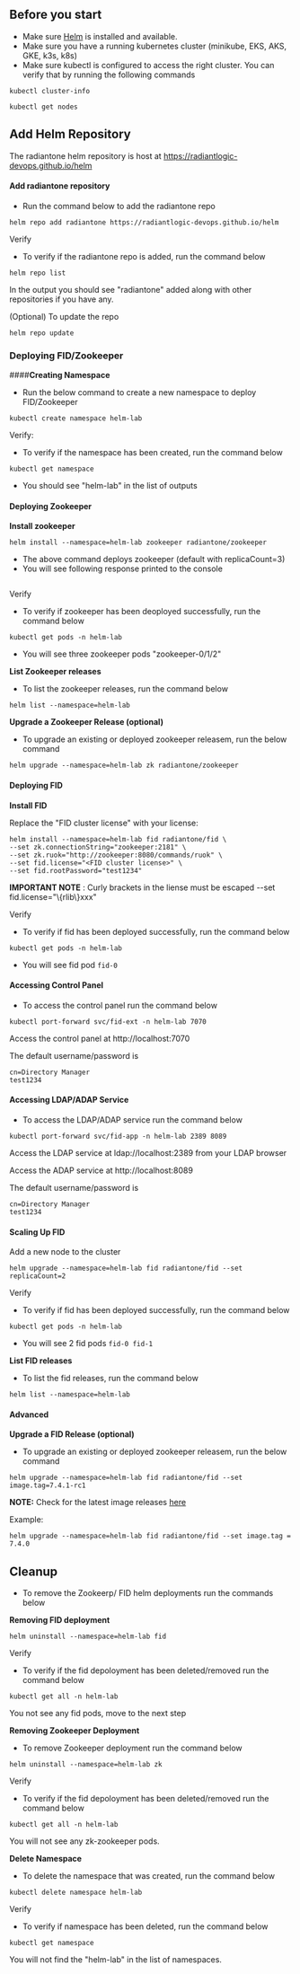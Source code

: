## **Before you start**

* Make sure [Helm](https://helm.sh/docs/intro/install/) is installed and available.
* Make sure you have a running kubernetes cluster (minikube, EKS, AKS, GKE, k3s, k8s)
* Make sure kubectl is configured to access the right cluster. You can verify that by running the following commands
```console
kubectl cluster-info
```
```console
kubectl get nodes
```

## **Add Helm Repository**

The radiantone helm repository is host at https://radiantlogic-devops.github.io/helm

#### **Add radiantone repository**

* Run the command below to add the radiantone repo

```console
helm repo add radiantone https://radiantlogic-devops.github.io/helm
```

Verify

* To verify if the radiantone repo is added, run the command below

```console
helm repo list
```
In the output you should see "radiantone" added along with other repositories if you have any.

(Optional) To update the repo
```console
helm repo update
```
### **Deploying FID/Zookeeper**

####**Creating Namespace**

* Run the below command to create a new namespace to deploy FID/Zookeeper

```console
kubectl create namespace helm-lab
```

Verify:

* To verify if the namespace has been created, run the command below
```console
kubectl get namespace
```
* You should see "helm-lab" in the list of outputs

#### **Deploying Zookeeper**

**Install zookeeper**

```console
helm install --namespace=helm-lab zookeeper radiantone/zookeeper
```
* The above command deploys zookeeper (default with replicaCount=3)
* You will see following response printed to the console
```console

```

Verify

* To verify if zookeeper has been deoployed successfully, run the command below

```console
kubectl get pods -n helm-lab
```
* You will see three zookeeper pods "zookeeper-0/1/2"


**List Zookeeper releases**

* To list the zookeeper releases, run the command below

```console
helm list --namespace=helm-lab
```

**Upgrade a Zookeeper Release (optional)**

* To upgrade an existing or deployed zookeeper releasem, run the below command

```console
helm upgrade --namespace=helm-lab zk radiantone/zookeeper
```

#### **Deploying FID**

**Install FID**

Replace the "FID cluster license" with your license:

```console
helm install --namespace=helm-lab fid radiantone/fid \
--set zk.connectionString="zookeeper:2181" \
--set zk.ruok="http://zookeeper:8080/commands/ruok" \
--set fid.license="<FID cluster license>" \
--set fid.rootPassword="test1234"
```

**IMPORTANT NOTE** : Curly brackets in the liense must be escaped --set fid.license="\\{rlib\\}xxx"

Verify

* To verify if fid has been deployed successfully, run the command below

```console
kubectl get pods -n helm-lab
```
* You will see  fid pod ```fid-0```

#### **Accessing Control Panel**
* To access the control panel run the command below

```console
kubectl port-forward svc/fid-ext -n helm-lab 7070
```

Access the control panel at http://localhost:7070

The default username/password is

    cn=Directory Manager
    test1234

#### **Accessing LDAP/ADAP Service**
* To access the LDAP/ADAP service run the command below

```console
kubectl port-forward svc/fid-app -n helm-lab 2389 8089
```

Access the LDAP service at ldap://localhost:2389 from your LDAP browser

Access the ADAP service at http://localhost:8089

The default username/password is

    cn=Directory Manager
    test1234

#### **Scaling Up FID**
Add a new node to the cluster

```console
helm upgrade --namespace=helm-lab fid radiantone/fid --set replicaCount=2
```

Verify

* To verify if fid has been deployed successfully, run the command below

```console
kubectl get pods -n helm-lab
```
* You will see 2 fid pods ```fid-0 fid-1```

**List FID releases**

* To list the fid releases, run the command below

```console
helm list --namespace=helm-lab
```

#### **Advanced**
**Upgrade a FID Release (optional)**

* To upgrade an existing or deployed zookeeper releasem, run the below command

```console
helm upgrade --namespace=helm-lab fid radiantone/fid --set image.tag=7.4.1-rc1
```
**NOTE:** Check for the latest image releases [here](https://hub.docker.com/r/radiantone/fid/tags)

Example:

```console
helm upgrade --namespace=helm-lab fid radiantone/fid --set image.tag = 7.4.0
```

## **Cleanup**


* To remove the Zookeerp/ FID helm deployments run the commands below

**Removing FID deployment**

```console
helm uninstall --namespace=helm-lab fid
```

Verify

* To verify if the fid depoloyment has been deleted/removed run the command below

```console
kubectl get all -n helm-lab
```

You not see any fid pods, move to the next step

**Removing Zookeeper Deployment**

* To remove Zookeeper deployment run the command below

```
helm uninstall --namespace=helm-lab zk
```

Verify

* To verify if the fid depoloyment has been deleted/removed run the command below

```
kubectl get all -n helm-lab
```

You will not see any zk-zookeeper pods.

**Delete Namespace**

* To delete the namespace that was created, run the command below

```console
kubectl delete namespace helm-lab
```

Verify

* To verify if namespace has been deleted, run the command below

```console
kubectl get namespace
```

You will not find the "helm-lab" in the list of namespaces.




